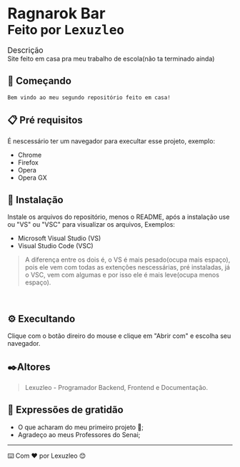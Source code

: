 # <BIG>Ragnarok Bar</BIG> <br> Feito por <TT>Lexuzleo</TT> #
<BIG>Descrição</BIG> <br>
  Site feito em casa pra meu trabalho de escola(não ta terminado ainda)

## 🚀 Começando ##
    Bem vindo ao meu segundo repositório feito em casa!
## 📋 Pré requisitos ##
 É nescessário ter um navegador para execultar esse projeto, exemplo:
 * Chrome
 * Firefox
 * Opera
 * Opera GX

## 🔧 Instalação ##
Instale os arquivos do repositório, menos o README, após a instalação use ou "VS" ou "VSC" para visualizar os arquivos, Exemplos:
* Microsoft Visual Studio (VS)
* Visual Studio Code (VSC) <br>
>A diferença entre os dois é, o VS é mais pesado(ocupa mais espaço), pois ele vem com todas as extenções nescessárias, pré instaladas, já o VSC, vem com algumas e por isso ele é mais leve(ocupa menos espaço).
<br>

## ⚙️ Execultando ##
 Clique com o botão direiro do mouse e clique em "Abrir com" e escolha seu navegador.

## ✒️Altores ##
>Lexuzleo - Programador Backend, Frontend e Documentação.

## 🎁 Expressões de gratidão ##
* O que acharam do meu primeiro projeto 📢;
* Agradeço ao meus Professores do Senai;
 <hr>
 
⌨️ Com ❤️ por Lexuzleo 😊